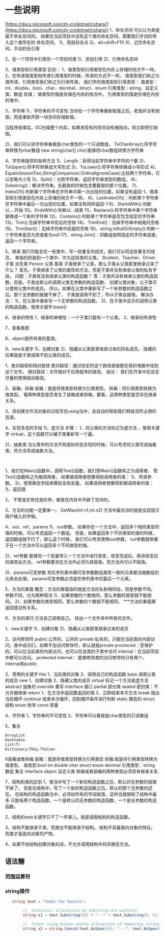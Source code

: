 # 一些说明

[https://docs.microsoft.com/zh-cn/dotnet/csharp/](https://docs.microsoft.com/zh-cn/dotnet/csharp/)
1、命名空间
可以认为类是属于命名空间的。
如果在当前项目中没有这个类的命名空间，需要我们手动的导入这个类所在的
命名空间。
1)、用鼠标去点
2)、alt+shift+F10
3)、记住命名空间，手动的去引用

2、在一个项目中引用另一个项目的类
1)、添加引用
2)、引用命名空间

3、值类型和引用类型
区别：
1、值类型和引用类型在内存上存储的地方不一样。
2、在传递值类型和传递引用类型的时候，传递的方式不一样。
值类型我们称之为值传递，引用类型我们称之为引用传递。
我们学的值类型和引用类型：
值类型：int、double、bool、char、decimal、struct、enum
引用类型：string、自定义类、数组
存储：
值类型的值是存储在内存的栈当中。
引用类型的值是存储在内存的堆中。

3、字符串
1)、字符串的不可变性
当你给一个字符串重新赋值之后，老值并没有销毁，而是重新开辟一块空间存储新值。

当程序结束后，GC扫描整个内存，如果发现有的空间没有被指向，则立即把它销毁。

2)、我们可以讲字符串看做是char类型的一个只读数组。
ToCharArray();将字符串转换为char数组
new string(char[] chs):能够将char数组转换为字符串

4、字符串提供的各种方法
1)、Length：获得当前字符串中字符的个数
2)、ToUpper():将字符转换成大写形式
3)、ToLower():将字符串转换成小写形式
4)、Equals(lessonTwo,StringComparison.OrdinalIgnoreCase):比较两个字符串，可以忽略大小写
5)、Split()：分割字符串，返回字符串类型的数组。
6)、Substring()：解决字符串。在截取的时候包含要截取的那个位置。
7)、IndexOf():判断某个字符串在字符串中第一次出现的位置，如果没有返回-1、值类型和引用类型在内存上存储的地方不一样。
8)、LastIndexOf()：判断某个字符串在字符串中最后一次出现的位置，如果没有同样返回-1
9)、StartsWith():判断以....开始
10)、EndsWith():判断以...结束
11)、Replace():将字符串中某个字符串替换成一个新的字符串
12)、Contains():判断某个字符串是否包含指定的字符串
13)、Trim():去掉字符串中前后的空格
14)、TrimEnd()：去掉字符串中结尾的空格
15)、TrimStart()：去掉字符串中前面的空格
16)、string.IsNullOrEmpty():判断一个字符串是否为空或者为null
17)、string.Join()：将数组按照指定的字符串连接，返回一个字符串。

5、继承
我们可能会在一些类中，写一些重复的成员，我们可以将这些重复的成员，
单独的封装到一个类中，作为这些类的父类。
Student、Teacher、Driver  子类  派生类
Person         父类  基类
子类继承了父类，那么子类从父类那里继承过来了什么？
首先，子类继承了父类的属性和方法，但是子类并没有继承父类的私有字段。
问题：子类有没有继承父类的构造函数？
答：子类并没有继承父类的构造函数，但是。子类会默认的调用父类无参数的构造函数，
创建父类对象，让子类可以使用父类中的成员。
所以，如果在父类中重新写了一个有参数的构造函数之后，那个无参数的就被干掉了，
子类就调用不到了，所以子类会报错。
解决办法：
1)、在父类中重新写一个无参数的构造函数。
2)、在子类中显示的调用父类的构造函数，使用关键字:base()

6、继承的特性
1、继承的单根性：一个子类只能有一个父类。
2、继承的传递性

7、查看类图

8、object是所有类的基类。

9、new关键字
1)、创建对象
2)、隐藏从父类那里继承过来的同名成员。
隐藏的后果就是子类调用不到父类的成员。

1、绝对路径和相对路径
绝对路径：通过给定的这个路径直接能在我的电脑中找到这个文件。
相对路径：文件相对于应用程序的路径。
结论：
我们在开发中应该去尽量的使用相对路径。

2、装箱、拆箱
装箱：就是将值类型转换为引用类型。
拆箱：将引用类型转换为值类型。
看两种类型是否发生了装箱或者拆箱，要看，这两种类型是否存在继承关系。

3、将创建文件流对象的过程写在using当中，会自动的帮助我们释放流所占用的资源。

4、实现多态的手段
1)、虚方法
步骤：
1、将父类的方法标记为虚方法 ，使用关键字 virtual，这个函数可以被子类重新写一个遍。

2)、抽象类
当父类中的方法不知道如何去实现的时候，可以考虑将父类写成抽象类，将方法写成抽象方法。

​

1、我们在Main()函数中，调用Test()函数，我们管Main()函数称之为调用者，
管Test()函数称之为被调用者。
如果被调用者想要得到调用者的值：
1)、传递参数。
2)、使用静态字段来模拟全局变量。
如果调用者想要得到被调用者的值：
1)、返回值

2、
不管是实参还是形参，都是在内存中开辟了空间的。

3、方法的功能一定要单一。
GetMax(int n1,int n2)
方法中最忌讳的就是出现提示用户输入的字眼。

4、out、ref、params
1)、out参数。
如果你在一个方法中，返回多个相同类型的值的时候，可以考虑返回一个数组。
但是，如果返回多个不同类型的值的时候，返回数组就不行了，那么这个时候，
我们可以考虑使用out参数。
out参数就侧重于在一个方法中可以返回多个不同类型的值。

2)、ref参数
能够将一个变量带入一个方法中进行改变，改变完成后，再讲改变后的值带出方法。
ref参数要求在方法外必须为其赋值，而方法内可以不赋值。

3)、params可变参数
将实参列表中跟可变参数数组类型一致的元素都当做数组的元素去处理。
params可变参数必须是形参列表中的最后一个元素。

5、方法的重载
概念：方法的重载指的就是方法的名称相同给，但是参数不同。
参数不同，分为两种情况
1)、如果参数的个数相同，那么参数的类型就不能相同。
2)、如果参数的类型相同，那么参数的个数就不能相同。
***方法的重载跟返回值没有关系。

6、方法的递归
方法自己调用自己。
找出一个文件夹中所有的文件。

1、new关键字
1)、创建对象
2)、隐藏从父类那里继承过来的成员

2、访问修饰符
public:公开的，公共的
private:私有的，只能在当前类的内部访问，类中成员们，如果不加访问修饰符，默认就是private
procteced：受保护的，可以在当前类的内部访问，也可以在该类的子类中访问
internal：在当前项目中都可以访问。
protected internal：
能够修饰类的访问修饰符只有两个，internal和public

3、常用的关键字
this
1、当前类的对象
2、调用自己的构造函数
base
调用父类的成员
new
1、创建对象
2、隐藏父类的成员
virtual
标记一个方法是虚方法
abstract
抽象的
override
重写
interface
接口
partial
部分类
sealed
密封类：不允许被继承
return
1、在方法中返回要返回的值
2、立即结束本次方法
break
跳出当前循环
continue
结束本次循环，回到循环条件进行判断
static
静态的
struct
结构
enum
枚举
const
常量

4、字符串
1、字符串的不可变性
2、字符串可以看做是char类型的只读数组

5、集合

```csharp
ArrayList
Hashtable
List<T>
Dictionary<TKey,TValue>
```

6装箱或者拆箱
装箱：就是将值类型转换为引用类型
拆箱:就是将引用类型转换为值类型。
值类型:bool int double char struct enum decimal
引用类型：string 数组 集合 interface object 自定义类
拆箱或者装箱的两种类型必须具有继承关系

7、结构和类的区别
1、类当中写了一个新的构造函数之后，默认的无参数的就被干掉了。
但是在结构中，写了一个新的构造函数之后，默认的那个无参数的还在。
在结构的构造函数当中，必须给所有的字段赋值，这样也就限制了结构中最多
只能有两个构造函数，一个是默认的无参数的构造函数，一个是全参数的构造函数。

2、结构的new关键字只干了一件事儿，就是调用结构的构造函数。

3、结构不能继承于类，而类也不能继承于结构。
结构不具备面向对象的特征。
而类才是面向对象的产物。

4、如果不给结构创建对象的话，不允许调用结构中的非静态方法。

## 语法糖

### 范围运算符

### string操作

```cs
   string text = "fwobz the fwutzle";

        //  Violation: allocations by Substring are wasteful.
        string s1 = text.Substring(10) + "---" + text.Substring(0, 5);

        //  Fixed: using AsSpan avoids allocations of temporary strings.
        string s2 = string.Concat(text.AsSpan(10), "---", text.AsSpan(0, 5));

```

